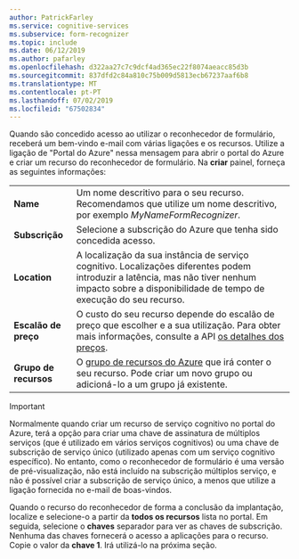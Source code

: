 ```yaml
---
author: PatrickFarley
ms.service: cognitive-services
ms.subservice: form-recognizer
ms.topic: include
ms.date: 06/12/2019
ms.author: pafarley
ms.openlocfilehash: d322aa27c7c9dcf4ad365ec22f8074aeacc85d3b
ms.sourcegitcommit: 837dfd2c84a810c75b009d5813ecb67237aaf6b8
ms.translationtype: MT
ms.contentlocale: pt-PT
ms.lasthandoff: 07/02/2019
ms.locfileid: "67502834"
---
```

Quando são concedido acesso ao utilizar o reconhecedor de formulário, receberá um bem-vindo e-mail com várias ligações e os recursos. Utilize a ligação de "Portal do Azure" nessa mensagem para abrir o portal do Azure e criar um recurso do reconhecedor de formulário. Na **criar** painel, forneça as seguintes informações:

|    |    |
|--|--|
| **Name** | Um nome descritivo para o seu recurso. Recomendamos que utilize um nome descritivo, por exemplo *MyNameFormRecognizer*. |
| **Subscrição** | Selecione a subscrição do Azure que tenha sido concedida acesso. |
| **Location** | A localização da sua instância de serviço cognitivo. Localizações diferentes podem introduzir a latência, mas não tiver nenhum impacto sobre a disponibilidade de tempo de execução do seu recurso. |
| **Escalão de preço** | O custo do seu recurso depende do escalão de preço que escolher e a sua utilização. Para obter mais informações, consulte a API [os detalhes dos preços](https://azure.microsoft.com/pricing/details/cognitive-services/).
| **Grupo de recursos** | O [grupo de recursos do Azure](https://docs.microsoft.com/azure/architecture/cloud-adoption/governance/resource-consistency/azure-resource-access#what-is-an-azure-resource-group) que irá conter o seu recurso. Pode criar um novo grupo ou adicioná-lo a um grupo já existente. |

> [!IMPORTANT]
> Normalmente quando criar um recurso de serviço cognitivo no portal do Azure, terá a opção para criar uma chave de assinatura de múltiplos serviços (que é utilizado em vários serviços cognitivos) ou uma chave de subscrição de serviço único (utilizado apenas com um serviço cognitivo específico). No entanto, como o reconhecedor de formulário é uma versão de pré-visualização, não está incluído na subscrição múltiplos serviço, e não é possível criar a subscrição de serviço único, a menos que utilize a ligação fornecida no e-mail de boas-vindos.

Quando o recurso do reconhecedor de forma a conclusão da implantação, localize e selecione-o a partir da **todos os recursos** lista no portal. Em seguida, selecione o **chaves** separador para ver as chaves de subscrição. Nenhuma das chaves fornecerá o acesso a aplicações para o recurso. Copie o valor da **chave 1**. Irá utilizá-lo na próxima seção.